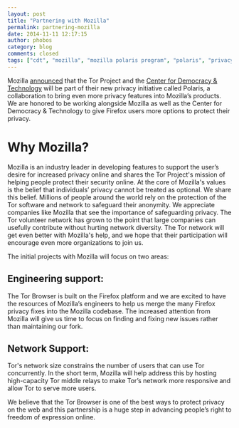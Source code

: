 ```yaml
---
layout: post
title: "Partnering with Mozilla"
permalink: partnering-mozilla
date: 2014-11-11 12:17:15
author: phobos
category: blog
comments: closed
tags: ["cdt", "mozilla", "mozilla polaris program", "polaris", "privacy enhancing technology", "tor improvements"]
---
```


Mozilla [announced](https://blog.mozilla.org/privacy/2014/11/10/introducing-polaris-privacy-initiative-to-accelerate-user-focused-privacy-online/) that the Tor Project and the [Center for Democracy & Technology](https://cdt.org) will be part of their new privacy initiative called Polaris, a collaboration to bring even more privacy features into Mozilla’s products. We are honored to be working alongside Mozilla as well as the Center for Democracy & Technology to give Firefox users more options to protect their privacy.

Why Mozilla?
============

Mozilla is an industry leader in developing features to support the user’s desire for increased privacy online and shares the Tor Project's mission of helping people protect their security online. At the core of Mozilla's values is the belief that individuals’ privacy cannot be treated as optional. We share this belief. Millions of people around the world rely on the protection of the Tor software and network to safeguard their anonymity. We appreciate companies like Mozilla that see the importance of safeguarding privacy. The Tor volunteer network has grown to the point that large companies can usefully contribute without hurting network diversity. The Tor network will get even better with Mozilla's help, and we hope that their participation will encourage even more organizations to join us.

The initial projects with Mozilla will focus on two areas:

Engineering support: 
---------------------

The Tor Browser is built on the Firefox platform and we are excited to have the resources of Mozilla’s engineers to help us merge the many Firefox privacy fixes into the Mozilla codebase. The increased attention from Mozilla will give us time to focus on finding and fixing new issues rather than maintaining our fork.

Network Support:
----------------

Tor's network size constrains the number of users that can use Tor concurrently. In the short term, Mozilla will help address this by hosting high-capacity Tor middle relays to make Tor’s network more responsive and allow Tor to serve more users.

We believe that the Tor Browser is one of the best ways to protect privacy on the web and this partnership is a huge step in advancing people’s right to freedom of expression online.
